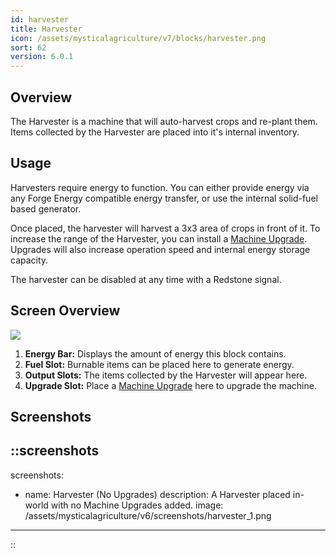 ```yaml
---
id: harvester
title: Harvester
icon: /assets/mysticalagriculture/v7/blocks/harvester.png
sort: 62
version: 6.0.1
---
```


## Overview

The Harvester is a machine that will auto-harvest crops and re-plant them. Items collected by the Harvester are placed into it's internal inventory.

## Usage

Harvesters require energy to function. You can either provide energy via any Forge Energy compatible energy transfer, or use the internal solid-fuel based generator.

Once placed, the harvester will harvest a 3x3 area of crops in front of it. To increase the range of the Harvester, you can install a [Machine Upgrade](../items/machine-upgrades.md). Upgrades will also increase operation speed and internal energy storage capacity.

The harvester can be disabled at any time with a Redstone signal.

## Screen Overview

![](/assets/mysticalagriculture/v6/screens/harvester_screen.png)

1. **Energy Bar:** Displays the amount of energy this block contains.
2. **Fuel Slot:** Burnable items can be placed here to generate energy.
3. **Output Slots:** The items collected by the Harvester will appear here.
4. **Upgrade Slot:** Place a [Machine Upgrade](../items/machine-upgrades.md) here to upgrade the machine.

## Screenshots

::screenshots
---
screenshots:
  - name: Harvester (No Upgrades)
    description: A Harvester placed in-world with no Machine Upgrades added.
    image: /assets/mysticalagriculture/v6/screenshots/harvester_1.png
---
::
